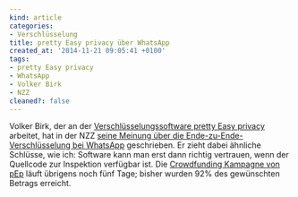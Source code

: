 ```yaml
---
kind: article
categories:
- Verschlüsselung
title: pretty Easy privacy über WhatsApp
created_at: '2014-11-21 09:05:41 +0100'
tags:
- pretty Easy privacy
- WhatsApp
- Volker Birk
- NZZ
cleaned?: false
---
```


Volker Birk, der an der [Verschlüsselungssoftware pretty Easy
privacy](https://pep-project.org/ "Homepage des Projekts") arbeitet, hat
in der NZZ [seine Meinung über die Ende-zu-Ende-Verschlüsselung bei
WhatsApp](http://www.nzz.ch/mehr/digital/whatsapp-verschluesselung-1.18427868 "Warum WhatsApp trotz Verschlüsselung unsicher bleibt")
geschrieben. Er zieht dabei ähnliche Schlüsse, wie ich: Software kann
man erst dann richtig vertrauen, wenn der Quellcode zur Inspektion
ver­fügbar ist. Die [Crowdfunding Kampagne von
pEp](https://www.indiegogo.com/projects/pep-pretty-easy-privacy "Unterstützt das pretty Easy privacy Crowdfunding!")
läuft übrigens noch fünf Tage; bisher wurden 92% des gewünschten Betrags
erreicht.
